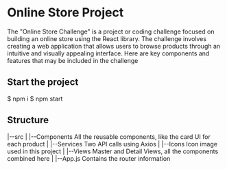 # Online Store Project
The "Online Store Challenge" is a project or coding challenge focused on building an online store using the React library. The challenge involves creating a web application that allows users to browse products through an intuitive and visually appealing interface. Here are key components and features that may be included in the challenge

## Start the project

$ npm i
$ npm start

## Structure

|--src
|    |--Components
        All the reusable components, like the card UI for each product
|    |--Services
        Two API calls using Axios
|    |--Icons
        Icon image used in this project
|    |--Views
        Master and Detail Views, all the components combined here
|    |--App.js
        Contains the router information
    
